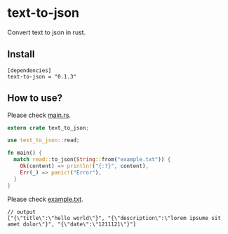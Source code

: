 # text-to-json

Convert text to json in rust.

## Install

```
[dependencies]
text-to-json = "0.1.3"
```

## How to use?

Please check [main.rs](./src/main.rs).

```rust
extern crate text_to_json;

use text_to_json::read;

fn main() {
  match read::to_json(String::from("example.txt")) {
    Ok(content) => println!("{:?}", content),
    Err(_) => panic!("Error"),
  }
}
```

Please check [example.txt](./example.txt).
```
// output
["{\"title\":\"hello world\"}", "{\"description\":\"lorem ipsume sit amet dolor\"}", "{\"date\":\"1211121\"}"]
```
